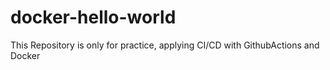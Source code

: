 # docker-hello-world
This Repository is only for practice, applying CI/CD with GithubActions and Docker
